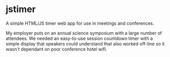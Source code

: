 jstimer
=======

A simple HTML/JS timer web app for use in meetings and conferences.

My employer puts on an annual science symposium with a large number of attendees. We needed an easy-to-use session countdown timer with a simple display that speakers could understand that also worked off-line so it wasn't dependant on poor conference hotel wifi.
